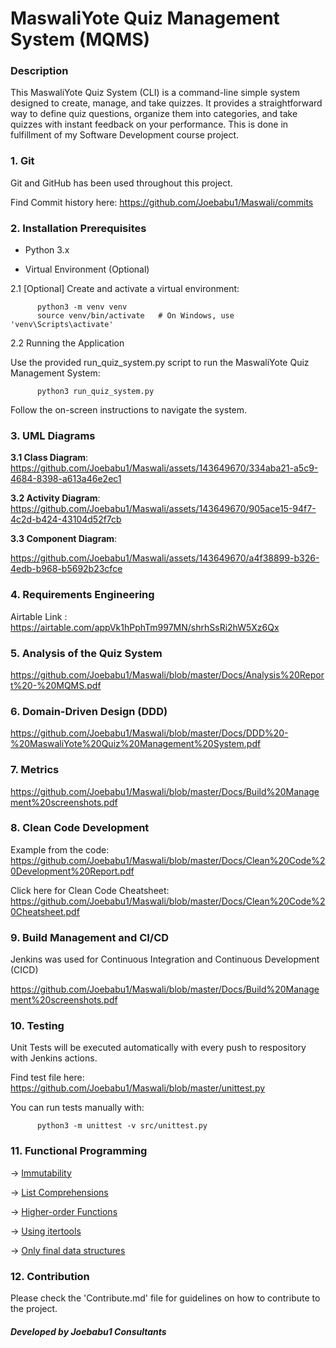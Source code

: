 # **MaswaliYote Quiz Management System (MQMS)**

### Description

This MaswaliYote Quiz System (CLI) is a command-line simple system designed to create, manage, and take quizzes. It provides a straightforward way to define quiz questions, organize them into categories, and take quizzes with instant feedback on your performance. This is done in fulfillment of my Software Development course project.

### 1. Git
Git and GitHub has been used throughout this project. 

Find Commit history here: https://github.com/Joebabu1/Maswali/commits

### 2. Installation Prerequisites

+ Python 3.x

+ Virtual Environment (Optional)

2.1 [Optional] Create and activate a virtual environment:

          python3 -m venv venv
          source venv/bin/activate   # On Windows, use 'venv\Scripts\activate'

2.2 Running the Application

Use the provided run_quiz_system.py script to run the MaswaliYote Quiz Management System:

          python3 run_quiz_system.py

Follow the on-screen instructions to navigate the system.

### 3. UML Diagrams

**3.1 Class Diagram**:      
https://github.com/Joebabu1/Maswali/assets/143649670/334aba21-a5c9-4684-8398-a613a46e2ec1

 **3.2 Activity Diagram**:    
 https://github.com/Joebabu1/Maswali/assets/143649670/905ace15-94f7-4c2d-b424-43104d52f7cb

**3.3 Component Diagram**: 

https://github.com/Joebabu1/Maswali/assets/143649670/a4f38899-b326-4edb-b968-b5692b23cfce

### 4. Requirements Engineering
   
Airtable Link :     https://airtable.com/appVk1hPphTm997MN/shrhSsRi2hW5Xz6Qx

### 5. Analysis of the Quiz System
 
https://github.com/Joebabu1/Maswali/blob/master/Docs/Analysis%20Report%20-%20MQMS.pdf

### 6. Domain-Driven Design (DDD)

https://github.com/Joebabu1/Maswali/blob/master/Docs/DDD%20-%20MaswaliYote%20Quiz%20Management%20System.pdf

### 7. Metrics

https://github.com/Joebabu1/Maswali/blob/master/Docs/Build%20Management%20screenshots.pdf 

### 8. Clean Code Development

Example from the code: https://github.com/Joebabu1/Maswali/blob/master/Docs/Clean%20Code%20Development%20Report.pdf


Click here for Clean Code Cheatsheet: https://github.com/Joebabu1/Maswali/blob/master/Docs/Clean%20Code%20Cheatsheet.pdf

### 9. Build Management and CI/CD

Jenkins was used for Continuous Integration and Continuous Development (CICD)

https://github.com/Joebabu1/Maswali/blob/master/Docs/Build%20Management%20screenshots.pdf

### 10. Testing

Unit Tests will be executed automatically with every push to respository with Jenkins actions.

Find test file here: https://github.com/Joebabu1/Maswali/blob/master/unittest.py

You can run tests manually with: 

          python3 -m unittest -v src/unittest.py

### 11. Functional Programming

-> [Immutability](https://github.com/Joebabu1/Maswali/blob/f8205ef709650a06341ebd036a54a8ff87eb7b84/quiz_system.py#L37C1-L38C1)

-> [List Comprehensions](https://github.com/Joebabu1/Maswali/blob/c1b7b00cff33888b47d783fb5b5a4362ad90a22b/admin_module.py#L112C1-L112C50)

-> [Higher-order Functions](https://github.com/Joebabu1/Maswali/blob/c1b7b00cff33888b47d783fb5b5a4362ad90a22b/student_module.py#L30)

-> [Using itertools](https://github.com/Joebabu1/Maswali/blob/c1b7b00cff33888b47d783fb5b5a4362ad90a22b/admin_module.py#L76)

-> [Only final data structures](https://github.com/Joebabu1/Maswali/blob/c1b7b00cff33888b47d783fb5b5a4362ad90a22b/database.py#L6)

### 12. Contribution

Please check the 'Contribute.md' file for guidelines on how to contribute to the project.

  ##### Developed by Joebabu1 Consultants
